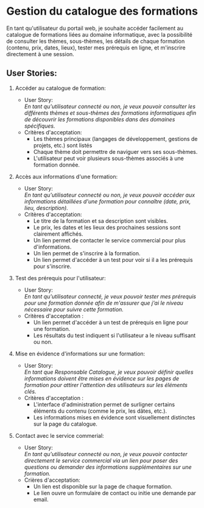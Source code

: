 # Gestion du catalogue des formations
En tant qu'utilisateur du portail web, je souhaite accéder facilement au catalogue de formations liées au domaine informatique, avec la possibilité de consulter les thèmes, sous-thèmes, les détails de chaque formation (contenu, prix, dates, lieux), tester mes prérequis en ligne, et m'inscrire directement à une session.

## User Stories:
1. Accéder au catalogue de formation:
    - User Story:  
    *En tant qu'utilisateur connecté ou non, je veux pouvoir consulter les différents thèmes et sous-thèmes des formations informatiques afin de découvrir les formations disponibles dans des domaines spécifiques.*
    - Critères d'acceptation:  
        - Les thèmes principaux (langages de développement, gestions de projets, etc.) sont listés
        - Chaque thème doit permettre de naviguer vers ses sous-thèmes.
        - L'utilisateur peut voir plusieurs sous-thèmes associés à une formation donnée.

2. Accès aux informations d'une formation:
    - User Story:  
    *En tant qu'utilisateur connecté ou non, je veux pouvoir accéder aux informations détaillées d'une formation pour connaître (date, prix, lieu, description).*
    - Critères d'acceptation:  
        - Le titre de la formation et sa description sont visibles.
        - Le prix, les dates et les lieux des prochaines sessions sont clairement affichés.
        - Un lien permet de contacter le service commercial pour plus d'informations.
        - Un lien permet de s'inscrire à la formation.
        - Un lien permet d'accéder à un test pour voir si il a les prérequis pour s'inscrire.
3. Test des prérequis pour l'utilisateur:
    - User Story:  
    *En tant qu'utilisateur connecté, je veux pouvoir tester mes prérequis pour une formation donnée afin de m'assurer que j'ai le niveau nécessaire pour suivre cette formation.*
    - Critères d'acceptation :
        - Un lien permet d'accéder à un test de prérequis en ligne pour une formation.
        - Les résultats du test indiquent si l'utilisateur a le niveau suffisant ou non.
4. Mise en évidence d'informations sur une formation:
    - User Story:  
    *En tant que Responsable Catalogue, je veux pouvoir définir quelles informations doivent être mises en évidence sur les pages de formation pour attirer l'attention des utilisateurs sur les éléments clés.*
    - Critères d'acceptation :
        - L'interface d'administration permet de surligner certains éléments du contenu (comme le prix, les dâtes, etc.).
        - Les informations mises en évidence sont visuellement distinctes sur la page du catalogue.
5. Contact avec le service commerial:  
    - User Story:  
    *En tant qu'utilisateur connecté ou non, je veux pouvoir contacter directement le service commercial via un lien pour poser des questions ou demander des informations supplémentaires sur une formation.*
    - Crières d'acceptation: 
        - Un lien est disponible sur la page de chaque formation.
        - Le lien ouvre un formulaire de contact ou initie une demande par email.